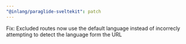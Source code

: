 ```yaml
---
"@inlang/paraglide-sveltekit": patch
---
```


Fix: Excluded routes now use the default language instead of incorrecly attempting to detect the language form the URL
